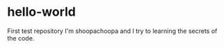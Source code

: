 # hello-world
First test repository
I'm shoopachoopa and I try to learning the secrets of the code.
